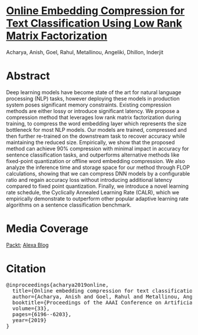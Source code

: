 [Online Embedding Compression for Text Classification Using Low Rank Matrix Factorization](https://ojs.aaai.org/index.php/AAAI/article/view/4578)
====================================
Acharya, Anish, Goel, Rahul, Metallinou, Angeliki, Dhillon, Inderjit


Abstract
===========
Deep learning models have become state of the art for natural language processing (NLP) tasks, however deploying these models in production system poses significant memory constraints. Existing compression methods are either lossy or introduce significant latency. We propose a compression method that leverages low rank matrix factorization during training, to compress the word embedding layer which represents the size bottleneck for most NLP models. Our models are trained, compressed and then further re-trained on the downstream task to recover accuracy while maintaining the reduced size. Empirically, we show that the proposed method can achieve 90% compression with minimal impact in accuracy for sentence classification tasks, and outperforms alternative methods like fixed-point quantization or offline word embedding compression. We also analyze the inference time and storage space for our method through FLOP calculations, showing that we can compress DNN models by a configurable ratio and regain accuracy loss without introducing additional latency compared to fixed point quantization. Finally, we introduce a novel learning rate schedule, the Cyclically Annealed Learning Rate (CALR), which we empirically demonstrate to outperform other popular adaptive learning rate algorithms on a sentence classification benchmark.

Media Coverage 
===============
[Packt](https://hub.packtpub.com/amazon-alexa-ai-researchers-develop-new-method-to-compress-neural-networks-and-preserves-accuracy-of-system/); 
[Alexa Blog](https://www.amazon.science/blog/new-method-for-compressing-neural-networks-better-preserves-accuracy)

Citation
===========
<pre>@inproceedings{acharya2019online,
  title={Online embedding compression for text classification using low rank matrix factorization},
  author={Acharya, Anish and Goel, Rahul and Metallinou, Angeliki and Dhillon, Inderjit},
  booktitle={Proceedings of the AAAI Conference on Artificial Intelligence},
  volume={33},
  pages={6196--6203},
  year={2019}
}
</pre>


